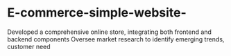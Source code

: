 # E-commerce-simple-website-
Developed a comprehensive online store, integrating both frontend and backend components Oversee market research to identify emerging trends, customer need
